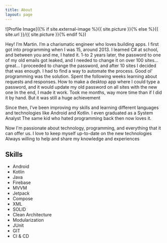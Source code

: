 ```yaml
---
title: About
layout: page
---
```

![Profile Image]({% if site.external-image %}{{ site.picture }}{% else %}{{ site.url }}/{{ site.picture }}{% endif %})

<p>Hey! I’m Martin. I’m a charismatic engineer who loves building apps.
I first got into programming when I was 15, around 2013. I learned C# at school, and between you and me, I hated it. 
1-to 2 years later, the password to one of my old emails got leaked, and I needed to change it on over 100 sites... great...
I proceeded to change the password, and after 10 sites I decided that was enough. I had to find a way to automate the process.
Good ol' programming was the solution. 
Spent the following weeks learning about requests and responses. How to make a desktop app where I could type a password, and it would update my old password on all sites with the new one
In the end, I made it work. Took me months, way more time than if I did it by hand. But it was still a huge achievement</p>
<p>Since then, I’ve been improving my skills and learning different languages and technologies like Android and Kotlin.  I even graduated as a System Analyst
The same kid who hated programming back then now loves it.
</p>

<p>Now I'm passionate about technology, programming, and everything that it can offer us. 
I love to keep myself up-to-date on the new technologies
Always willing to help and share my knowledge and experiences</p>

<h2>Skills</h2>

<ul class="skill-list">
	<li>Android</li>
	<li>Kotlin</li>
	<li>Java</li>
	<li>Firebase</li>
	<li>MVVM</li>
	<li>Jetpack</li>
	<li>Compose</li>
	<li>XML</li>
	<li>SOLID</li>
	<li>Clean Architecture</li>
	<li>Modularization</li>
	<li>JUnit</li>
	<li>GIT</li>
	<li>CI & CD</li>
</ul>
